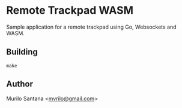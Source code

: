 # Remote Trackpad WASM

Sample application for a remote trackpad using Go, Websockets and WASM.


## Building

`make`


## Author

Murilo Santana <<mvrilo@gmail.com>>
